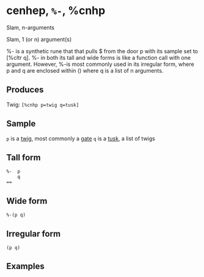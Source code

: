 cenhep, `%-`, %cnhp
============================

Slam, n-arguments

Slam, 1 (or n) argument(s)

%- is a synthetic rune that that pulls $ from the door p with its sample set to [%cltr q]. %- in both its tall and wide forms is like a function call with one argument. However, %-is most commonly used in its irregular form, where p and q are enclosed within () where q is a list of n arguments.

Produces
--------

Twig: `[%cnhp p=twig q=tusk]`

Sample
------

`p` is a [twig](), most commonly a [gate]() `q` is a [tusk](), a list of
twigs

Tall form
---------

    %-  p
        q
    ==

Wide form
---------

    %-(p q)

Irregular form
--------------

    (p q)

Examples
--------
